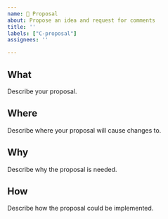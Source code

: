 ```yaml
---
name: 📜 Proposal
about: Propose an idea and request for comments
title: ''
labels: ["C-proposal"]
assignees: ''

---
```


<!--
Note: Please search to see if an issue already exists for this proposal.
-->

## What
Describe your proposal.

## Where
Describe where your proposal will cause changes to.

## Why
Describe why the proposal is needed.

## How
Describe how the proposal could be implemented.
